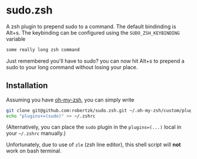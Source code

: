 sudo.zsh
========

A zsh plugin to prepend sudo to a command. The default bindinding is Alt+s. The keybinding can be configured using the `SUDO_ZSH_KEYBINDING` variable

```bash
some really long zsh command
```

Just remembered you'll have to sudo? you can now hit Alt+s to prepend a sudo to your long command without losing your place.

Installation
--------

Assuming you have [oh-my-zsh](https://github.com/robbyrussell/oh-my-zsh), you can
simply write

```bash
git clone git@github.com:robertzk/sudo.zsh.git ~/.oh-my-zsh/custom/plugins/sudo
echo "plugins+=(sudo)" >> ~/.zshrc
```

(Alternatively, you can place the `sudo` plugin in the `plugins=(...)` local in your `~/.zshrc` manually.)

Unfortunately, due to use of `zle` (zsh line editor), this shell script will **not** work on bash terminal.
